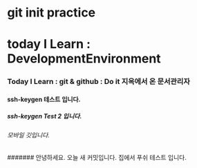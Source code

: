 # git init practice
# today I Learn : DevelopmentEnvironment
### Today I Learn : git & github : Do it 지옥에서 온 문서관리자
#### ssh-keygen 테스트 입니다.
##### ssh-keygen Test 2 입니다. 
###### 모바일 깃입니다.
####### 안녕하세요. 오늘 새 커밋입니다.
집에서 푸쉬 테스트 입니다.
